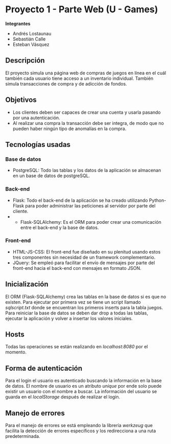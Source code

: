# Proyecto 1 - Parte Web (U - Games)
**Integrantes**
- Andrés Lostaunau
- Sebastián Calle
- Esteban Vásquez
## Descripción
El proyecto simula una página web de compras de juegos en línea en el cuál también cada usuario tiene acceso a un inventario individual. También simula transacciones de compra y de adicción	 de fondos.
## Objetivos
- Los clientes deben ser capaces de crear una cuenta y usarla pasando por una autenticación.
- Al realizar una compra la transacción debe ser integra, de modo que no pueden haber ningún tipo de anomalías en la compra.
##  Tecnologías usadas
### Base de datos
- PostgreSQL: Todo las tablas y los datos de la aplicación se almacenan en un base de datos de postgreSQL.
### Back-end
- Flask: Todo el back-end de la aplicación se ha creado utilizando Python-Flask para poder administrar las peticiones al servidor por parte del cliente.
- - Flask-SQLAlchemy: Es el ORM para poder crear una comunicación entre el back-end y la base de datos.
### Front-end
- HTML-JS-CSS:  El front-end fue diseñado en su plenitud usando estos tres componentes sin necesidad de un framework complementario.
- JQuery: Se empleó para facilitar el envío de mensajes por parte del front-end hacia el back-end con mensajes en formato JSON.
## Inicialización
El ORM (Flask-SQLAlchemy) crea las tablas en la base de datos si es que no existen. Para ejecutar por primera vez se tiene un script llamado _sqlscript.txt_ donde se encuentran los primeros inserts para la tabla juegos. Para reiniciar la base de datos se deben dar drop a todas las tablas, ejecutar la aplicación y volver a insertar los valores iniciales.
## Hosts
Todas las operaciones se están realizando en _localhost:8080_ por el momento.
## Forma de autenticación
Para el login el usuario es autenticado buscando la información en la base de datos. El nombre de usuario es un atributo _unique_ por ende solo puede existir un usuario con el nombre a buscar. La información del usuario se guarda en el _localStorage_ después de realizar el login.
## Manejo de errores
Para el manejo de errores se está empleando la librería _werkzeug_ que facilita la detección de errores específicos y los redirecciona a una ruta predeterminada.
